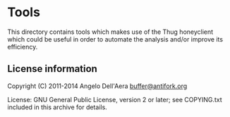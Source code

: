 # Tools

This directory contains tools which makes use of the Thug honeyclient
which could be useful in order to automate the analysis and/or improve 
its efficiency.

## License information

Copyright (C) 2011-2014 Angelo Dell'Aera <buffer@antifork.org>

License: GNU General Public License, version 2 or later; see COPYING.txt
         included in this archive for details.
